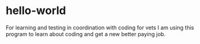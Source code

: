 # hello-world
For learning and testing in coordination with coding for vets 
I am using this program to learn about coding and get a new better paying job.  
